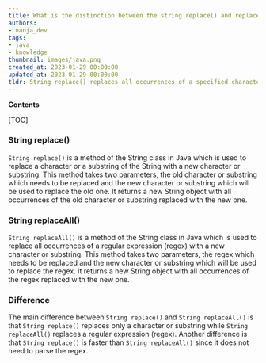 ```yaml
---
title: What is the distinction between the string replace() and replaceall() methods?
authors:
- nanja_dev
tags:
- java
- knowledge
thumbnail: images/java.png
created_at: 2023-01-29 00:00:00
updated_at: 2023-01-29 00:00:00
tldr: String replace() replaces all occurrences of a specified character or string with another character or string, while replaceAll() replaces a specified regular expression with a replacement string.
---
```


**Contents**

[TOC]

### String replace()
`String replace()` is a method of the String class in Java which is used to replace a character or a substring of the String with a new character or substring. This method takes two parameters, the old character or substring which needs to be replaced and the new character or substring which will be used to replace the old one. It returns a new String object with all occurrences of the old character or substring replaced with the new one.

### String replaceAll()
`String replaceAll()` is a method of the String class in Java which is used to replace all occurrences of a regular expression (regex) with a new character or substring. This method takes two parameters, the regex which needs to be replaced and the new character or substring which will be used to replace the regex. It returns a new String object with all occurrences of the regex replaced with the new one.

### Difference
The main difference between `String replace()` and `String replaceAll()` is that `String replace()` replaces only a character or substring while `String replaceAll()` replaces a regular expression (regex). Another difference is that `String replace()` is faster than `String replaceAll()` since it does not need to parse the regex.
